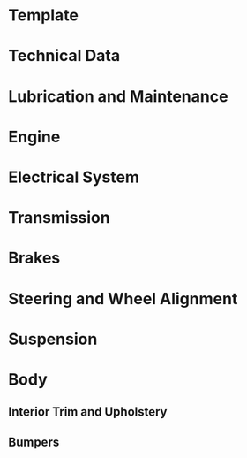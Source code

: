 # Template
# Technical Data
# Lubrication and Maintenance
# Engine
# Electrical System
# Transmission
# Brakes
# Steering and Wheel Alignment
# Suspension
# Body
## Interior Trim and Upholstery
## Bumpers
